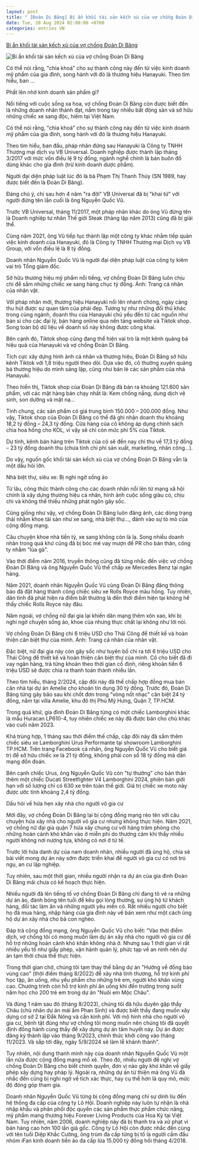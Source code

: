 ```yaml
---
layout: post
title: " [Đoàn Di Băng] Bí ẩn khối tài sản kếch xù của vợ chồng Đoàn Di Băng"
date: Tue, 20 Aug 2024 02:00:00 +0700
categories: entries VN
---
```

[Bí ẩn khối tài sản kếch xù của vợ chồng Đoàn Di Băng](https://www.baogiaothong.vn/khoi-tai-san-kech-xu-cua-vo-chong-doan-di-bang-den-tu-dau-192240819113923913.htm)

![Bí ẩn khối tài sản kếch xù của vợ chồng Đoàn Di Băng](https://baogiaothong.mediacdn.vn/zoom/600_315/603483875699699712/2024/8/19/screen-shot-2024-08-19-at-11-38-46-1724042348795777479849.png)

Có thể nói rằng, "chìa khoá" cho sự thành công này đến từ việc kinh doanh mỹ phẩm của gia đình, song hành với đó là thương hiệu Hanayuki. Theo tìm hiểu, ban ...

Phất lên nhờ kinh doanh sản phẩm gì?

Nổi tiếng với cuộc sống xa hoa, vợ chồng Đoàn Di Băng còn được biết đến là những doanh nhân thành đạt, nắm trong tay nhiều bất động sản và sở hữu những chiếc xe sang độc, hiếm tại Việt Nam.

Có thể nói rằng, "chìa khoá" cho sự thành công này đến từ việc kinh doanh mỹ phẩm của gia đình, song hành với đó là thương hiệu Hanayuki.

Theo tìm hiểu, ban đầu, pháp nhân đứng sau Hanayuki là Công ty TNHH Thương mại dịch vụ VB Universal. Doanh nghiệp được thành lập tháng 3/2017 với mức vốn điều lệ 9 tỷ đồng, ngành nghề chính là bán buôn đồ dùng khác cho gia đình (trừ kinh doanh dược phẩm).

Người đại diện pháp luật lúc đó là bà Phạm Thị Thanh Thúy (SN 1989, hay được biết đến là Đoàn Di Băng).

Đáng chú ý, chỉ sau hơn 4 năm "ra đời" VB Universal đã bị "khai tử" với người đứng tên lần cuối là ông Nguyễn Quốc Vũ.

Trước VB Universal, tháng 11/2017, một pháp nhân khác do ông Vũ đứng tên là Doanh nghiệp tư nhân Thế giới Steak (thàng lập năm 2013) cũng đã bị giải thể.



Cùng năm 2021, ông Vũ tiếp tục thành lập một công ty khác nhằm tiếp quản việc kinh doanh của Hanayuki, đó là Công ty TNHH Thương mại Dịch vụ VB Group, với vốn điều lệ là 8 tỷ đồng.



Doanh nhân Nguyễn Quốc Vũ là người đại diện pháp luật của công ty kiêm vai trò Tổng giám đốc.

Sở hữu thương hiệu mỹ phẩm nổi tiếng, vợ chồng Đoàn Di Băng luôn chịu chi để sắm những chiếc xe sang hàng chục tỷ đồng. Ảnh: Trang cá nhân của nhân vật.

Với pháp nhân mới, thương hiệu Hanayuki nổi lên nhanh chóng, ngày càng thu hút được sự quan tâm của phái đẹp. Tương tự như những đối thủ khác trong cùng ngành, doanh thu của Hanayuki chủ yếu đến từ các nguồn như bán sỉ cho các đại lý, bán hàng online qua nền tảng website và Tiktok shop. Song toàn bộ dữ liệu về doanh số này không được công khai.

Bên cạnh đó, Tiktok shop cũng đang thể hiện vai trò là một kênh quảng bá hiệu quả của Hanayuki và vợ chồng Đoàn Di Băng.

Tích cực xây dựng hình ảnh cá nhân và thương hiệu, Đoàn Di Băng sở hữu kênh Tiktok với 1,8 triệu người theo dõi. Dựa vào đó, cô thường xuyên quảng bá thương hiệu do mình sáng lập, cũng như bán lẻ các sản phẩm của nhà Hanayuki.

Theo hiển thị, Tiktok shop của Đoàn Di Băng đã bán ra khoảng 121.600 sản phẩm, với các mặt hàng bán chạy nhất là: Kem chống nắng, dung dịch vệ sinh, son dưỡng và mặt nạ…

Tính chung, các sản phẩm có giá trung bình 150.000 – 200.000 đồng. Như vậy, Tiktok shop của Đoàn Di Băng có thể đã ghi nhận doanh thu khoảng 18,2 tỷ đồng – 24,3 tỷ đồng. Cửa hàng của cô không áp dụng chính sách chia hoa hồng cho KOL, vì vậy sẽ chỉ còn mức phí 5% của Tiktok.

Dự tính, kênh bán hàng trên Tiktok của cô sẽ đến nay chỉ thu về 17,3 tỷ đồng – 23 tỷ đồng doanh thu (chưa tính chi phí sản xuất, marketing, nhân công…).

Do vậy, nguồn gốc khối tài sản kếch xù của vợ chồng Đoàn Di Băng vẫn là một dấu hỏi lớn.

Nhà biệt thự, siêu xe: Bị nghi ngờ sống ảo

Từ lâu, công thức thành công cho các doanh nhân nổi lên từ mạng xã hội chính là xây dựng thương hiệu cá nhân, hình ảnh cuộc sống giàu có, chịu chi và không thể thiếu những phát ngôn gây sốc.

Cũng giống như vậy, vợ chồng Đoàn Di Băng luôn đăng ảnh, các dòng trạng thái nhằm khoe tài sản như xe sang, nhà biệt thự…, đánh vào sự tò mò của cộng đồng mạng.

Câu chuyện khoe nhà tiền tỷ, xe sang không còn là lạ. Song nhiều doanh nhân trong quá khứ cũng đã bị bóc mẽ vay mượn để PR cho bản thân, công ty nhằm "lùa gà".

Vào thời điểm năm 2016, truyền thông cũng đã từng nhắc đến việc vợ chồng Đoàn Di Băng và ông Nguyễn Quốc Vũ thế chấp xe Mercedes Benz tại ngân hàng.

Năm 2021, doanh nhân Nguyễn Quốc Vũ cùng Đoàn Di Băng đăng thông báo đã đặt hàng thành công chiếc siêu xe Rolls Royce màu hồng. Tuy nhiên, dân tình đã phát hiện ra điểm bất thường là đến thời điểm hiện tại không hề thấy chiếc Rolls Royce này đâu.

Năm ngoái, vợ chồng nữ đại gia lại khiến dân mạng thêm xôn xao, khi bị nghi ngờ chuyện sống ảo, khoe của nhưng thực chất lại không như lời nói.

Vợ chồng Đoàn Di Băng chi 6 triệu USD cho Thái Công để thiết kế và hoàn thiện căn biệt thự của mình. Ảnh: Trang cá nhân của nhân vật.

Đặc biệt, nữ đại gia này còn gây sốc như tuyên bố chi ra tới 6 triệu USD cho Thái Công để thiết kế và hoàn thiện căn biệt thự của mình. Cô cho biết đã đi vay ngân hàng, trả từng khoản theo thời gian cố định, riêng khoản tiền 6 triệu USD sẽ được chia ra thanh toán thành nhiều lần.

Theo tìm hiểu, tháng 2/2024, cặp đôi này đã thế chấp hợp đồng mua bán căn nhà tại dự án Amelie cho khoản tín dụng 30 tỷ đồng. Trước đó, Đoàn Di Băng từng gây bão sau khi chốt đơn trong "vòng nốt nhạc" căn biệt 24 tỷ đồng, nằm tại villa Amelie, khu đô thị Phú Mỹ Hưng, Quận 7, TP.HCM.

Trong quá khứ, gia đình Đoàn Di Băng từng có một chiếc Lamborghini khác là mẫu Huracan LP610-4, tuy nhiên chiếc xe này đã được bán cho chủ khác vào cuối năm 2023.



Khá trùng hợp, 1 tháng sau thời điểm thế chấp, cặp đôi này đã sắm thêm chiếc siêu xe Lamborghini Urus Performante tại showroom Lamborghini TP.HCM. Trên trang Facebook cá nhân, ông Nguyễn Quốc Vũ cho biết giá trị để sở hữu chiếc xe là 21 tỷ đồng, không phải con số 18 tỷ đồng mà dân mạng đồn đoán.

Bên cạnh chiếc Urus, ông Nguyễn Quốc Vũ còn "tự thưởng" cho bản thân thêm một chiếc Ducati Streetfighter V4 Lamborghini 2024, phiên bản giới hạn với số lượng chỉ có 630 xe trên toàn thế giới. Giá trị chiếc xe moto này được ước tính khoảng 2,4 tỷ đồng.

Dấu hỏi về hứa hẹn xây nhà cho người vô gia cư

Mới đây, vợ chồng Đoàn Di Băng lại bị cộng đồng mạng réo tên với câu chuyện hứa xây nhà cho người vô gia cư nhưng không thực hiện. Năm 2021, vợ chồng nữ đại gia quận 7 hứa xây chung cư với hàng trăm phòng cho những hoàn cảnh khó khăn vào ở miễn phí do thương cảm khi thấy nhiều người không nơi nương tựa, không có nơi ở tử tế.

Trước lời hứa danh dự của nam doanh nhân, nhiều người đã ủng hộ, chia sẻ bài viết mong dự án này sớm được triển khai để người vô gia cư có nơi trú ngụ, an cư lập nghiệp.

Tuy nhiên, sau một thời gian, nhiều người nhận ra dự án của gia đình Đoàn Di Băng mãi chưa có kế hoạch thực hiện.

Nhiều người đã lên tiếng tố vợ chồng Đoàn Di Băng chỉ đang tô vẽ ra những dự án ảo, đánh bóng tên tuổi để kêu gọi lòng thương, sự ủng hộ từ khách hàng, đối tác làm ăn và những người yêu mến cô. Rất nhiều người cho biết họ đã mua hàng, nhập hàng của gia đình này về bán xem như một cách ủng hộ dự án xây nhà cho bà con nghèo.

Đáp trả cộng đồng mạng, ông Nguyễn Quốc Vũ cho biết: "Vào thời điểm dịch, vợ chồng tôi có mong muốn làm dự án xây nhà cho người vô gia cư để hỗ trợ những hoàn cảnh khó khăn không nhà ở. Nhưng sau 1 thời gian vì rất nhiều yếu tố như giấy phép, vận hành quản lý, phức tạp về an ninh nên dự án tạm thời chưa thể thực hiện.

Trong thời gian chờ, chúng tôi tạm thay thế bằng dự án "Hướng về đồng bào vùng cao" (thời điểm tháng 8/2022) để xây nhà tình thương, hỗ trợ kinh phí học tập, ăn uống, nhu yếu phẩm cho những trẻ em, người khó khăn vùng cao. Chương trình còn hỗ trợ kinh phí ăn uống khi đến trường trong suốt năm học cho 200 trẻ em trong dự án "Nuôi em Mộc Châu".

Và đúng 1 năm sau đó (tháng 8/2023), chúng tôi đã hữu duyên gặp thầy Châu (chủ nhân dự án mái ấm Phan Sinh) và được biết thầy đang muốn xây dựng cơ sở 2 tại Đắk Nông và cần kinh phí. Với mô hình nhà cho người vô gia cư, bệnh tật đúng như vợ chồng tôi mong muốn nên chúng tôi đã quyết định đồng hành cùng thầy để xây dựng dự án tâm huyết này. Dự án được đăng ký thành lập vào tháng 9/2023, chính thức khởi công vào tháng 11/2023. Và sắp tới đây, ngày 5/9/2024 sẽ làm lễ khánh thành".

Tuy nhiên, nội dung thanh minh này của doanh nhân Nguyễn Quốc Vũ một lần nữa được cộng đồng mạng mổ xẻ. Theo đó, nhiều người đề nghị vợ chồng Đoàn Di Băng cho biết chính quyền, đơn vị nào gây khó khăn về giấy phép xây dựng hay pháp lý. Ngoài ra, những dự án từ thiện mà ông Vũ đã nhắc đến cũng bị nghi ngờ về tích xác thực, hay cụ thể hơn là quy mô, mức độ đóng góp tham gia.

Doanh nhân Nguyễn Quốc Vũ từng bị cộng đồng mạng chỉ sự dính líu đến hệ thống đa cấp của công ty Lô Hội. Doanh nghiệp này luôn tự nhận là nhà nhập khẩu và phân phối độc quyền các sản phẩm thực phẩm chức năng, mỹ phẩm mang thương hiệu Forever Living Products của Hoa Kỳ tại Việt Nam. Tuy nhiên, năm 2006, doanh nghiệp này đã bị thanh tra và xử phạt vì bán hàng cao hơn 100 lần giá gốc. Công ty Lô Hội còn được nhắc đến cùng với tên tuổi Diệp Khắc Cường, ông trùm đa cấp từng bị tố là người cầm đầu nhóm iFan kinh doanh tiền ảo đa cấp lừa 15.000 tỷ đồng hồi tháng 4/2018.







